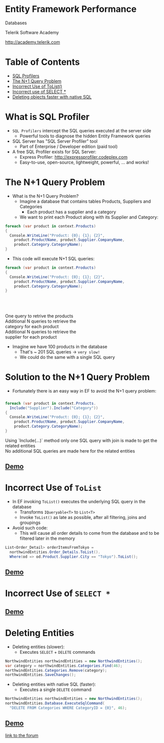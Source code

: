 <!-- section start -->

<!-- attr: {id: 'title', class: 'slide-title', hasScriptWrapper: true} -->

# Entity Framework Performance
<div class="signature">
    <p class="signature-course">Databases</p>
    <p class="signature-initiative">Telerik Software Academy</p>
    <a href="http://academy.telerik.com" class="signature-link">http://academy.telerik.com</a>
</div>

<!-- section start -->
<!-- attr: { id:'table-of-contents', class:'table-of-contents' } -->
# Table of Contents
* [SQL Profilers](#what-is-sql-profiler)
* [The N+1 Query Problem](#the-n1-query-problem)
* [Incorrect Use of ToList()](#incorrect-use-of-tolist)
* [Incorrect use of SELECT *](#incorrect-use-of-select-)
* [Deleting objects faster with native SQL](#deleting-entities)

<!-- section start -->
<!-- attr: { id:'what-is-sql-profiler', class:'slide-section', showInPresentation:true } -->
<!-- # SQL Profilers
## How to Trace All Executed SQL Commands? -->

# What is SQL Profiler
* `SQL Profilers` intercept the SQL queries executed at the server side
  * Powerful tools to diagnose the hidden Entity Framework queries
* SQL Server has "SQL Server Profiler" tool
  * Part of Enterprise / Developer edition (paid tool)
* A free SQL Profiler exists for SQL Server:
  * Express Profiler: http://expressprofiler.codeplex.com
  * Easy-to-use, open-source, lightweight, powerful, … and works!

<!-- attr: { class:'slide-section table-of-contents', showInPresentation:true } -->
<!-- # Express Profiler
## [Demo]()

<!-- section start -->
<!-- attr: { id:'the-n1-query-problem', class:'slide-section', showInPresentation:true } -->
<!-- # The N+1 Query Problem
## What is the N+1 Query Problem and How to Avoid It? -->

# The N+1 Query Problem
* What is the N+1 Query Problem?
  * Imagine a database that contains tables Products, Suppliers and Categories
    * Each product has a supplier and a category
  * We want to print each Product along with its Supplier and Category:

```cs
foreach (var product in context.Products)
{
  Console.WriteLine("Product: {0}; {1}; {2}",
    product.ProductName, product.Supplier.CompanyName,
    product.Category.CategoryName);
}
```

<!-- attr: { hasScriptWrapper:true, showInPresentation:true } -->
<!-- # The N+1 Query Problem -->
* This code will execute N+1 SQL queries:

```cs
foreach (var product in context.Products)
{
  Console.WriteLine("Product: {0}; {1}; {2}",
    product.ProductName, product.Supplier.CompanyName,
    product.Category.CategoryName);
}
```

<div class="fragment" style="padding-top:10%">
  <div class="balloon" style="width:250px; left:67%; top:22%" >One query to retrive the products</div>
  <div class="balloon" style="width:250px; left:25%; top:47%" >Additional N queries to retrieve the category for each product</div>
  <div class="balloon" style="width:250px; left:70%; top:40%" >Additional N queries to retrieve the supplier for each product</div>

* Imagine we have 100 products in the database
  * That's ~ 201 SQL queries -> `very slow!`
  * We could do the same with a single SQL query
</div>

<!-- attr: { hasScriptWrapper:true } -->
# Solution to the N+1 Query Problem
* Fortunately there is an easy way in EF to avoid the N+1 query problem:
<div style="margin-top:5%"></div>

```cs
foreach (var product in context.Products.
  Include("Supplier").Include("Category"))
{
  Console.WriteLine("Product: {0}; {1}; {2}",
    product.ProductName, product.Supplier.CompanyName,
    product.Category.CategoryName);
}
```

<div class="fragment">
  <div class="balloon" style="width:500px; left:40%; top:40%" >Using `Include(…)` method only one SQL query with join is made to get the related entities</div>
  <div class="balloon" style="width:500px; left:40%; top:80%" >No additional SQL queries are made here for the related entities</div>
</div>

<!-- attr: { class:'slide-section table-of-contents', showInPresentation:true } -->
<!-- # Solution to the N+1 Query Problem -->
## [Demo]()

<!-- section start -->
<!-- attr: { id:'incorrect-use-of-tolist', class:'slide-section', showInPresentation:true } -->
<!-- # Incorrect Use of `ToList()`
## How ToList() Can Significantly Affect the Performance -->

<!-- attr: { style:'font-size:0.95em' } -->
# Incorrect Use of `ToList`
* In EF invoking `ToList()` executes the underlying SQL query in the database
  * Transforms `IQueryable<T>` to `List<T>`
  * Invoke `ToList()` as late as possible, after all filtering, joins and groupings
* Avoid such code:
  * This will cause all order details to come from the database and to be filtered later in the memory

```cs
List<Order_Detail> orderItemsFromTokyo =
  northwindEntities.Order_Details.ToList().
  Where(od => od.Product.Supplier.City == "Tokyo").ToList();
```

<!-- attr: { class:'slide-section table-of-contents', showInPresentation:true } -->
<!-- # Incorrect Use of ToList() -->
## [Demo]()

<!-- attr: {  id:'incorrect-use-of-select-', class:'slide-section table-of-contents', showInPresentation:true } -->
# Incorrect Use of `SELECT *`
## [Demo]()

<!-- section start -->
<!-- attr: { id:'deleting-entities', class:'slide-section', showInPresentation:true } -->
<!-- # Deleting Entities Faster with Native SQL Query -->

<!-- attr: { style:'font-size:0.95em' } -->
# Deleting Entities
* Deleting entities (slower):
  * Executes `SELECT` + `DELETE` commands

```cs
NorthwindEntities northwindEntities = new NorthwindEntities();
var category = northwindEntities.Categories.Find(46);
northwindEntities.Categories.Remove(category);
northwindEntities.SaveChanges();
```

* Deleting entities with native SQL (faster):
  * Executes a single `DELETE` command

```cs
NorthwindEntities northwindEntities = new NorthwindEntities();
northwindEntities.Database.ExecuteSqlCommand(
  "DELETE FROM Categories WHERE CategoryID = {0}", 46);
```

<!-- attr: { class:'slide-section table-of-contents', showInPresentation:true } -->
<!-- # Deleting Entities Faster with Native SQL Query -->
## [Demo]()

<!-- section start -->
<!-- attr: { id:'questions', class:'slide-section', showInPresentation:true } -->
<!-- # Questions
## Databases -->
[link to the forum]()
